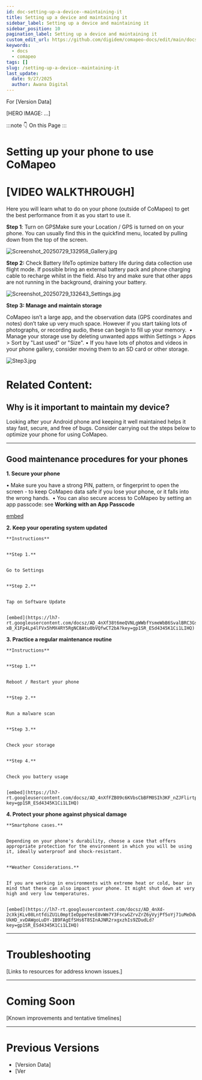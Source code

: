 ```yaml
---
id: doc-setting-up-a-device--maintaining-it
title: Setting up a device and maintaining it
sidebar_label: Setting up a device and maintaining it
sidebar_position: 10
pagination_label: Setting up a device and maintaining it
custom_edit_url: https://github.com/digidem/comapeo-docs/edit/main/docs/installing--uninstalling-comapeo/setting-up-a-device--maintaining-it.md
keywords:
  - docs
  - comapeo
tags: []
slug: /setting-up-a-device--maintaining-it
last_update:
  date: 9/27/2025
  author: Awana Digital
---
```


For [Version Data]


[HERO IMAGE: …]


:::note 👇 On this Page
:::
# Setting up your phone to use CoMapeo


# [VIDEO WALKTHROUGH]


Here you will learn what to do on your phone (outside of CoMapeo) to get the best performance from it as you start to use it.


**Step 1**: Turn on GPSMake sure your Location / GPS is turned on on your phone. You can usually find this in the quickfind menu, located by pulling down from the top of the screen.


![Screenshot_20250729_132958_Gallery.jpg](/images/settingupadevicemain_0.jpg)


**Step 2:** Check Battery lifeTo optimize battery life during data collection use flight mode. If possible bring an external battery pack and phone charging cable to recharge whilst in the field. Also try and make sure that other apps are not running in the background, draining your battery.


![Screenshot_20250729_132643_Settings.jpg](/images/settingupadevicemain_1.jpg)


**Step 3: Manage and maintain storage**


CoMapeo isn’t a large app, and the observation data (GPS coordinates and notes) don’t take up very much space. However if you start taking lots of photographs, or recording audio, these can begin to fill up your memory. 
• Manage your storage use by deleting unwanted apps within Settings > Apps > Sort by "Last used" or "Size".
• If you have lots of photos and videos in your phone gallery, consider moving them to an SD card or other storage.


![Step3.jpg](/images/settingupadevicemain_2.jpg)


# Related Content: 


## Why is it important to maintain my device?


Looking after your Android phone and keeping it well maintained helps it stay fast, secure, and free of bugs. Consider carrying out the steps below to optimize your phone for using CoMapeo.


---


## Good maintenance procedures for your phones


**1. Secure your phone**


• Make sure you have a strong PIN, pattern, or fingerprint to open the screen - to keep CoMapeo data safe if you lose your phone, or it falls into the wrong hands. 
• You can also secure access to CoMapeo by setting an app passcode: see **Working with an App Passcode**


[embed](https://lh7-rt.googleusercontent.com/docsz/AD_4nXf1OnelE9H8_r3QVCjY1G5fwU9XnaEUXGxL62qUI9bFbc_swvCpzxvdfi1levGc-VhGLWDOEwsZfjlkJEZTrieG9_Mr00AGHtzRhSonthNp56NuIDDh0fr-KJlMshWlKjonRgYX?key=gp1SR_ESd4345K1Ci1LIHQ)


**2. Keep your operating system updated**


    **Instructions**


    **Step 1.**


    Go to Settings


    **Step 2.**


    Tap on Software Update


    [embed](https://lh7-rt.googleusercontent.com/docsz/AD_4nXf38t6meQVNLgWWbfYsmeWbB6SvalBRC3Gshlg64wPCNPV6g3R6fjWLnIHuqCL1sivAjYjZvG7asjaiTae_j2mfkcND1BT-xB_X1Fp4Lp4lFVx5hMX4RY5RgNC8Atu0bVQfwCT2bA?key=gp1SR_ESd4345K1Ci1LIHQ)


**3. Practice a regular maintenance routine**


    **Instructions**


    **Step 1.**


    Reboot / Restart your phone


    **Step 2.**


    Run a malware scan


    **Step 3.**


    Check your storage


    **Step 4.**


    Check you battery usage


    [embed](https://lh7-rt.googleusercontent.com/docsz/AD_4nXfFZB09c6KVbsCbBFM0SIh3KF_nZJFlirtp6H3lg08iXoIvBBY8z56wjsCmmUquMYBKfdzjL66R2Iz3stX_FIwN0V3DLzrJaqNXq_McwLaAH605Z4Yu7JbvtEwHjoEOlNrPmGU7Bw?key=gp1SR_ESd4345K1Ci1LIHQ)


**4. Protect your phone against physical damage**


    **Smartphone cases.**


    Depending on your phone's durability, choose a case that offers appropriate protection for the environment in which you will be using it, ideally waterproof and shock-resistant.


    **Weather Considerations.**


    If you are working in environments with extreme heat or cold, bear in mind that these can also impact your phone. It might shut down at very high and very low temperatures.


    [embed](https://lh7-rt.googleusercontent.com/docsz/AD_4nXd-2cXkjKLv08LntfdiZU1L0mptIeDppeYesE8vWm7Y3FscwGZrvZrZ6yVyjPf5oYj71uMeDdwJhxdvP-UkHD_xvDAWgoLuDY-1B9FAgEfSHs6T8SInAJNR2rxgxzhIs9ZDudLd?key=gp1SR_ESd4345K1Ci1LIHQ)


---


# Troubleshooting


[Links to resources for address known issues.]


---


# Coming Soon


[Known improvements and tentative timelines]


---


# Previous Versions

- [Version Data]
- [Ver
